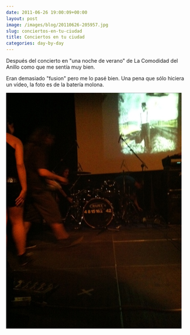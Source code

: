 ```yaml
---
date: 2011-06-26 19:00:09+00:00
layout: post
image: /images/blog/20110626-205957.jpg
slug: conciertos-en-tu-ciudad
title: Conciertos en tu ciudad
categories: day-by-day
---
```


Después del concierto en "una noche de verano" de La Comodidad del Anillo como que me sentía muy bien.

Eran demasiado "fusion" pero me lo pasé bien. Una pena que sólo hiciera un vídeo, la foto es de la batería molona.

[![20110626-205957.jpg](/images/blog/20110626-205957.jpg)](/images/blog/20110626-205957.jpg)

